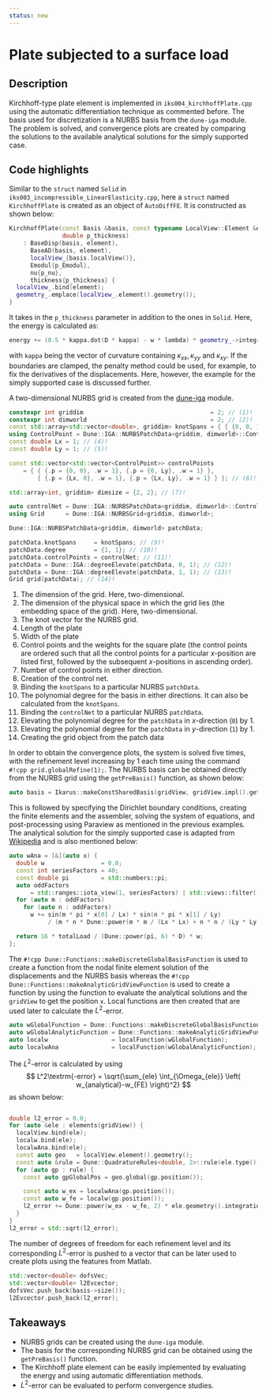 ```yaml
---
status: new
---
```

<!--
SPDX-FileCopyrightText: 2022 The Ikarus Developers mueller@ibb.uni-stuttgart.de
SPDX-License-Identifier: CC-BY-SA-4.0
-->

# Plate subjected to a surface load

## Description

Kirchhoff-type plate element is implemented in `iks004_kirchhoffPlate.cpp` using the automatic differentiation
technique as commented before. The basis used for discretization is a NURBS basis from the `dune-iga` module.
The problem is solved, and convergence plots are created by comparing the solutions to the available analytical solutions for the
simply supported case.

## Code highlights

Similar to the `struct` named `Solid` in `iks003_incompressible_LinearElasticity.cpp`, here a `struct` named `KirchhoffPlate` is created as an object 
of `AutoDiffFE`. It is constructed as shown below:
```cpp
KirchhoffPlate(const Basis &basis, const typename LocalView::Element &element, double p_Emodul, double p_nu,
               double p_thickness)
    : BaseDisp(basis, element),
      BaseAD(basis, element),
      localView_{basis.localView()},
      Emodul{p_Emodul},
      nu{p_nu},
      thickness{p_thickness} {
  localView_.bind(element);
  geometry_.emplace(localView_.element().geometry());
}
```
It takes in the `p_thickness` parameter in addition to the ones in `Solid`. Here, the energy is calculated as:
```cpp
energy += (0.5 * kappa.dot(D * kappa) - w * lambda) * geometry_->integrationElement(gp.position()) * gp.weight();
```
with `kappa` being the vector of curvature containing $\kappa_{xx}, \kappa_{yy}$ and $\kappa_{xy}$. If the boundaries 
are clamped, the penalty method could be used, for example, to fix the derivatives of the displacements. Here, however, the example for the simply supported case is discussed further.

A two-dimensional NURBS grid is created from the [dune-iga](https://github.com/rath3t/dune-iga) module. 

```cpp
constexpr int griddim                                    = 2; // (1)! 
constexpr int dimworld                                   = 2; // (2)! 
const std::array<std::vector<double>, griddim> knotSpans = { { {0, 0, 1, 1}, {0, 0, 1, 1} } }; // (3)! 
using ControlPoint = Dune::IGA::NURBSPatchData<griddim, dimworld>::ControlPointType;
const double Lx = 1; // (4)! 
const double Ly = 1; // (5)! 

const std::vector<std::vector<ControlPoint>> controlPoints
    = { { {.p = {0, 0}, .w = 1}, {.p = {0, Ly}, .w = 1} }, 
        { {.p = {Lx, 0}, .w = 1}, {.p = {Lx, Ly}, .w = 1} } }; // (6)! 

std::array<int, griddim> dimsize = {2, 2}; // (7)! 

auto controlNet = Dune::IGA::NURBSPatchData<griddim, dimworld>::ControlPointNetType(dimsize, controlPoints); // (8)!
using Grid      = Dune::IGA::NURBSGrid<griddim, dimworld>;

Dune::IGA::NURBSPatchData<griddim, dimworld> patchData;

patchData.knotSpans     = knotSpans; // (9)! 
patchData.degree        = {1, 1}; // (10)! 
patchData.controlPoints = controlNet; // (11)! 
patchData = Dune::IGA::degreeElevate(patchData, 0, 1); // (12)! 
patchData = Dune::IGA::degreeElevate(patchData, 1, 1); // (13)! 
Grid grid(patchData); // (14)!
```

1. The dimension of the grid. Here, two-dimensional.
2. The dimension of the physical space in which the grid lies (the embedding space of the grid). Here, two-dimensional.
3. The knot vector for the NURBS grid.
4. Length of the plate
5. Width of the plate
6. Control points and the weights for the square plate (the control points are ordered such that all the control points for a particular $x$-position are listed first, followed by the subsequent $x$-positions in ascending order).
7. Number of control points in either direction.
8. Creation of the control net.
9. Binding the `knotSpans` to a particular NURBS `patchData`.
10. The polynomial degree for the basis in either directions. It can also be calculated from the `knotSpans`.
11. Binding the `controlNet` to a particular NURBS `patchData`.
12. Elevating the polynomial degree for the `patchData` in $x$-direction (`0`) by 1.
13. Elevating the polynomial degree for the `patchData` in $y$-direction (`1`) by 1.
14. Creating the grid object from the patch data

In order to obtain the convergence plots, the system is solved five times, with the refinement level 
increasing by 1 each time using the command `#!cpp grid.globalRefine(1);`. The NURBS basis can be obtained directly from the 
NURBS grid using the `getPreBasis()` function, as shown below:
```cpp
auto basis = Ikarus::makeConstSharedBasis(gridView, gridView.impl().getPreBasis());
```
This is followed by specifying the Dirichlet boundary conditions, creating the finite elements and the assembler, 
solving the system of equations, and post-processing using Paraview as mentioned in the previous examples.
The analytical solution for the simply supported case is adapted from 
[Wikipedia](https://en.wikipedia.org/wiki/Bending_of_plates#Simply-supported_plate_with_uniformly-distributed_load) and is also mentioned below: 
```cpp
auto wAna = [&](auto x) {
  double w                = 0.0;
  const int seriesFactors = 40;
  const double pi         = std::numbers::pi;
  auto oddFactors
      = std::ranges::iota_view(1, seriesFactors) | std::views::filter([](auto i) { return i % 2 != 0; });
  for (auto m : oddFactors)
    for (auto n : oddFactors)
      w += sin(m * pi * x[0] / Lx) * sin(n * pi * x[1] / Ly)
           / (m * n * Dune::power(m * m / (Lx * Lx) + n * n / (Ly * Ly), 2));

  return 16 * totalLoad / (Dune::power(pi, 6) * D) * w;
};
```
The `#!cpp Dune::Functions::makeDiscreteGlobalBasisFunction` is used to create a function from the nodal finite element 
solution of the displacements and the NURBS basis whereas the `#!cpp Dune::Functions::makeAnalyticGridViewFunction` is 
used to create a function by using the function to evaluate the analytical solutions and the `gridView` to get the position `x`.
Local functions are then created that are used later to calculate the $L^2$-error.  
```cpp
auto wGlobalFunction = Dune::Functions::makeDiscreteGlobalBasisFunction<Dune::FieldVector<double, 1>>(*basis, w);
auto wGlobalAnalyticFunction = Dune::Functions::makeAnalyticGridViewFunction(wAna, gridView);
auto localw                  = localFunction(wGlobalFunction);
auto localwAna               = localFunction(wGlobalAnalyticFunction);
```
The $L^2$-error is calculated by using 
$$
L^2\textrm{-error} = \sqrt{\sum_{ele} \int_{\Omega_{ele}} \left( w_{analytical}-w_{FE} \right)^2}
$$ 
as shown below: 
```cpp

double l2_error = 0.0;
for (auto &ele : elements(gridView)) {
  localView.bind(ele);
  localw.bind(ele);
  localwAna.bind(ele);
  const auto geo   = localView.element().geometry();
  const auto &rule = Dune::QuadratureRules<double, 2>::rule(ele.type(), 2 * localView.tree().finiteElement().localBasis().order());
  for (auto gp : rule) {
    const auto gpGlobalPos = geo.global(gp.position());

    const auto w_ex = localwAna(gp.position());
    const auto w_fe = localw(gp.position());
    l2_error += Dune::power(w_ex - w_fe, 2) * ele.geometry().integrationElement(gp.position()) * gp.weight();
  }
}
l2_error = std::sqrt(l2_error);
```
The number of degrees of freedom for each refinement level and its corresponding $L^2$-error is pushed to a vector that 
can be later used to create plots using the features from Matlab.    
```cpp
std::vector<double> dofsVec;
std::vector<double> l2Evcector;
dofsVec.push_back(basis->size());
l2Evcector.push_back(l2_error);
```

## Takeaways

- NURBS grids can be created using the `dune-iga` module.
- The basis for the corresponding NURBS grid can be obtained using the `getPreBasis()` function.
- The Kirchhoff plate element can be easily implemented by evaluating the energy and using automatic differentiation methods.
- $L^2$-error can be evaluated to perform convergence studies.

